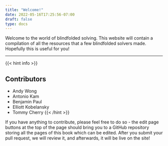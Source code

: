 ```yaml
---
title: "Welcome!"
date: 2022-05-16T17:25:56-07:00
draft: false
type: docs
---
```


Welcome to the world of blindfolded solving. This website will contain a compilation of all the resources that a few blindfolded solvers made. Hopefully this is useful for you!

---

{{< hint info >}}
## Contributors
- Andy Wong
- Antonio Kam
- Benjamin Paul
- Elliott Kobelansky
- Tommy Cherry
{{< /hint >}}

If you have anything to contribute, please feel free to do so - the edit page buttons at the top of the page should bring you to a GitHub repository storing all the pages of this book which can be edited. After you submit your pull request, we will review it, and afterwards, it will be live on the site!